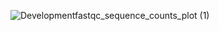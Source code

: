 
![Developmentfastqc_sequence_counts_plot (1)](https://user-images.githubusercontent.com/22058504/232263547-7936746b-4a4d-4145-9a4f-fa6392ccfc6e.png)
